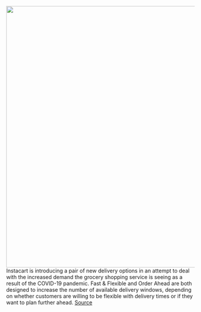 <img src='https://cdn.vox-cdn.com/thumbor/1Ta7em2YgQHVkpiEfWy6TwrBbH4=/0x0:5000x3750/1200x800/filters:focal(1176x1806:1976x2606)/cdn.vox-cdn.com/uploads/chorus_image/image/66621588/1084202690.jpg.0.jpg' width='700px' /><br/>
Instacart is introducing a pair of new delivery options in an attempt to deal with the increased demand the grocery shopping service is seeing as a result of the COVID-19 pandemic. Fast & Flexible and Order Ahead are both designed to increase the number of available delivery windows, depending on whether customers are willing to be flexible with delivery times or if they want to plan further ahead.
<a href='https://www.theverge.com/2020/4/8/21213303/instacart-fast-flexible-order-ahead-delivery-options-crisis'> Source <a/>